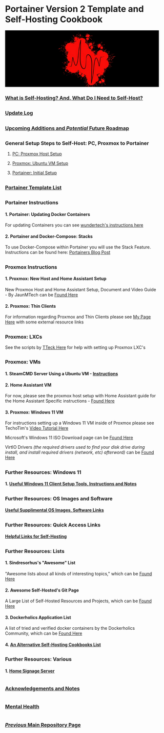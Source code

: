 # Portainer Version 2 Template and Self-Hosting Cookbook

![BannerLogoMid](/branding/images/Banner.png?raw=true "BannerMid")

###  [What is Self-Hosting? And, What Do I Need to Self-Host?](https://github.com/mycroftwilde/portainer_templates/tree/master/TableOfContents/Intro)

##

### [Update Log](https://github.com/mycroftwilde/portainer_templates/tree/master/TableOfContents/Updates/Previous)

##

### [Upcoming Additions and *Potential* Future Roadmap](https://github.com/mycroftwilde/portainer_templates/tree/master/TableOfContents/Future/RM4A)

##

### General Setup Steps to Self-Host: PC, Proxmox to Portainer

1. [PC: Proxmox Host Setup](https://github.com/mycroftwilde/portainer_templates/tree/master/TableOfContents/Proxmox/NewHost)

2. [Proxmox: Ubuntu VM Setup](https://github.com/mycroftwilde/portainer_templates/tree/master/TableOfContents/Proxmox/UbuntuVM)

3. [Portainer: Initial Setup](https://github.com/mycroftwilde/portainer_templates/tree/master/TableOfContents/Portainer)

##

### [Portainer Template List](https://github.com/mycroftwilde/portainer_templates/tree/master/TemplatesList)

##

### Portainer Instructions

#### 1. Portainer: Updating Docker Containers

For updating Containers you can see [wundertech's instructions here](https://www.wundertech.net/how-to-update-a-docker-container-using-portainer)

#### 2. Portainer and Docker-Compose: Stacks

To use Docker-Compose within Portainer you will use the Stack Feature. Instructions can be found here: [Portainers Blog Post](https://www.portainer.io/blog/stacks-docker-compose-the-portainer-way)

##

### Proxmox Instructions

#### 1. Proxmox: New Host and Home Assistant Setup

New Proxmox Host and Home Assistant Setup, Document and Video Guide - By JaunMTech can be [Found Here](https://www.juanmtech.com/install-proxmox-and-virtualize-home-assistant/)

#### 2. Proxmox: Thin Clients

For information regarding Proxmox and Thin Clients please see [My Page Here](https://github.com/mycroftwilde/portainer_templates/tree/master/TableOfContents/Proxmox/ThinClients) with some external resource links

##

### Proxmox: LXCs

See the scripts by [TTeck Here](https://github.com/tteck/Proxmox) for help with setting up Proxmox LXC's

##

### Proxmox: VMs

#### 1. SteamCMD Server Using a Ubuntu VM - [Instructions](https://developer.valvesoftware.com/wiki/SteamCMD#Linux)

#### 2. Home Assistant VM

For now, please see the proxmox host setup with Home Assistant guide for the Home Assistant Specific instructions - [Found Here](https://www.juanmtech.com/install-proxmox-and-virtualize-home-assistant/)

#### 3. Proxmox: Windows 11 VM

For instructions setting up a Windows 11 VM inside of Proxmox please see TechoTim's [Video Tutorial Here](https://www.youtube.com/watch?v=fupuTkkKPDU)

Microsoft's Windows 11 ISO Download page can be [Found Here](https://www.microsoft.com/en-ca/software-download/windows11)

VirtIO Drivers *(the required drivers used to find your disk drive during install, and install required drivers (network, etc) afterword)* can be [Found Here](https://github.com/virtio-win/virtio-win-pkg-scripts) 

##

### Further Resources: Windows 11

#### 1. [Useful Windows 11 Client Setup Tools, Instructions and Notes](https://github.com/mycroftwilde/portainer_templates/tree/master/TableOfContents/Windows/README.md)

##

### Further Resources: OS Images and Software

#### [Useful Supplimental OS Images, Software Links](https://github.com/mycroftwilde/portainer_templates/tree/master/TableOfContents/SoftwareLinks)

##

### Further Resources: Quick Access Links

#### [Helpful Links for Self-Hosting](https://github.com/mycroftwilde/portainer_templates/tree/master/TableOfContents/Links/SelfHosting/README.md)

##

### Further Resources: Lists

#### 1. Sindresorhus's "Awesome" List

"Awesome lists about all kinds of interesting topics," which can be [Found Here](https://github.com/sindresorhus/awesome#books)

#### 2. Awesome Self-Hosted's Git Page 

A Large List of Self-Hosted Resources and Projects, which can be [Found Here](https://github.com/awesome-selfhosted/awesome-selfhosted)

#### 3. Dockerholics Application List 

A list of tried and verified docker containers by the Dockerholics Community, which can be [Found Here](https://github.com/petersem/dockerholics) 

#### 4. [An Alternative Self-Hosting Cookbooks List](https://github.com/mycroftwilde/portainer_templates/tree/master/TableOfContents/Alternative)

##

### Further Resources: Various

#### 1. [Home Signage Server](https://github.com/mycroftwilde/portainer_templates/tree/master/TableOfContents/SignageServer)

#
### [Acknowledgements and Notes](https://github.com/mycroftwilde/portainer_templates/tree/master/TableOfContents/acknowledgements)
#
### [Mental Health](https://github.com/mycroftwilde/portainer_templates/tree/master/TableOfContents/MentalHealth)
#
### [*Previous* Main Repository Page](https://github.com/mycroftwilde/portainer_templates/tree/master/Previous)

